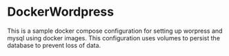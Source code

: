 # DockerWordpress

This is a sample docker compose configuration for setting up worpress and mysql using docker images. This configuration uses volumes to persist the database to prevent loss of data.
